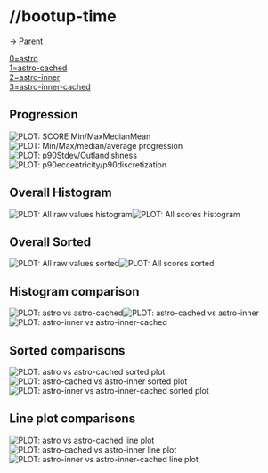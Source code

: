 
# //bootup-time

[→ Parent](..)

[0=astro](samples/astro)  
[1=astro-cached](samples/astro-cached)  
[2=astro-inner](samples/astro-inner)  
[3=astro-inner-cached](samples/astro-inner-cached)  

## Progression

![PLOT: SCORE Min/MaxMedianMean](./progression/score.svg)![PLOT: Min/Max/median/average progression](./progression/value.svg)![PLOT: p90Stdev/Outlandishness](./progression/stddev.svg)![PLOT: p90eccentricity/p90discretization](./progression/eccentricity.svg)
## Overall Histogram

![PLOT: All raw values histogram](./comparison/histogram/all_raw.svg)![PLOT: All scores histogram](./comparison/histogram/all_score.svg)
## Overall Sorted

![PLOT: All raw values sorted](./comparison/sorted/all_raw.svg)![PLOT: All scores sorted](./comparison/sorted/all_score.svg)
## Histogram comparison

![PLOT: astro vs astro-cached](./comparison/histogram/0_vs_1.svg)![PLOT: astro-cached vs astro-inner](./comparison/histogram/1_vs_2.svg)![PLOT: astro-inner vs astro-inner-cached](./comparison/histogram/2_vs_3.svg)
## Sorted comparisons

![PLOT: astro vs astro-cached sorted plot](./comparison/sorted/0_vs_1.svg)![PLOT: astro-cached vs astro-inner sorted plot](./comparison/sorted/1_vs_2.svg)![PLOT: astro-inner vs astro-inner-cached sorted plot](./comparison/sorted/2_vs_3.svg)
## Line plot comparisons

![PLOT: astro vs astro-cached line plot](./comparison/line/0_vs_1.svg)![PLOT: astro-cached vs astro-inner line plot](./comparison/line/1_vs_2.svg)![PLOT: astro-inner vs astro-inner-cached line plot](./comparison/line/2_vs_3.svg)